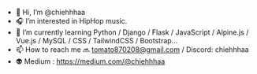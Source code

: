 - 👋 Hi, I’m @chiehhhaa
- 🎧 I’m interested in HipHop music.
- 🌱 I’m currently learning Python / Django / Flask / JavaScript / Alpine.js / Vue.js / MySQL / CSS / TailwindCSS / Bootstrap...
- 📫 How to reach me 🔜 tomato870208@gmail.com / Discord: chiehhhaa
- 👽 Medium : https://medium.com/@chiehhhaa

